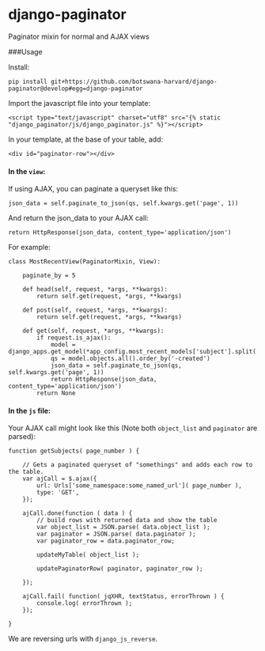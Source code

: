 # django-paginator
Paginator mixin for normal and AJAX views


###Usage

Install:

    pip install git+https://github.com/botswana-harvard/django-paginator@develop#egg=django-paginator

Import the javascript file into your template:

    <script type="text/javascript" charset="utf8" src="{% static "django_paginator/js/django_paginator.js" %}"></script>

In your template, at the base of your table, add:

    <div id="paginator-row"></div>

#### In the `view`:

If using AJAX, you can paginate a queryset like this:

    json_data = self.paginate_to_json(qs, self.kwargs.get('page', 1))

And return the json_data to your AJAX call:

    return HttpResponse(json_data, content_type='application/json')
    
For example:

    class MostRecentView(PaginatorMixin, View):
    
        paginate_by = 5
    
        def head(self, request, *args, **kwargs):
            return self.get(request, *args, **kwargs)
    
        def post(self, request, *args, **kwargs):
            return self.get(request, *args, **kwargs)
    
        def get(self, request, *args, **kwargs):
            if request.is_ajax():
                model = django_apps.get_model(*app_config.most_recent_models['subject'].split('.'))
                qs = model.objects.all().order_by('-created')
                json_data = self.paginate_to_json(qs, self.kwargs.get('page', 1))
                return HttpResponse(json_data, content_type='application/json')
            return None
    
#### In the `js` file:

Your AJAX call might look like this (Note both `object_list` and `paginator` are parsed):

    function getSubjects( page_number ) {
    
        // Gets a paginated queryset of "somethings" and adds each row to the table.
        var ajCall = $.ajax({
            url: Urls['some_namespace:some_named_url']( page_number ),
            type: 'GET',
        });
    
        ajCall.done(function ( data ) {
            // build rows with returned data and show the table
            var object_list = JSON.parse( data.object_list );
            var paginator = JSON.parse( data.paginator );
            var paginator_row = data.paginator_row;
    
            updateMyTable( object_list );
    
            updatePaginatorRow( paginator, paginator_row );
    
        });
    
        ajCall.fail( function( jqXHR, textStatus, errorThrown ) {
            console.log( errorThrown );
        });
        
    }

We are reversing urls with `django_js_reverse`.

